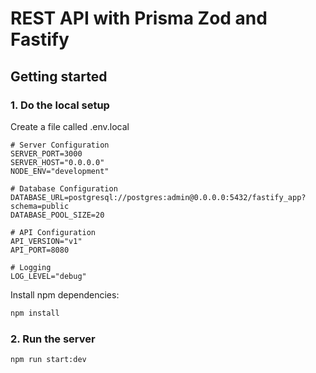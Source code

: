 # REST API with Prisma Zod and Fastify

## Getting started

### 1. Do the local setup

Create a file called .env.local

```env
# Server Configuration
SERVER_PORT=3000
SERVER_HOST="0.0.0.0"
NODE_ENV="development"

# Database Configuration
DATABASE_URL=postgresql://postgres:admin@0.0.0.0:5432/fastify_app?schema=public
DATABASE_POOL_SIZE=20

# API Configuration
API_VERSION="v1"
API_PORT=8080

# Logging
LOG_LEVEL="debug"
```

Install npm dependencies:

```bash
npm install
```

### 2. Run the server

```bash
npm run start:dev
```
